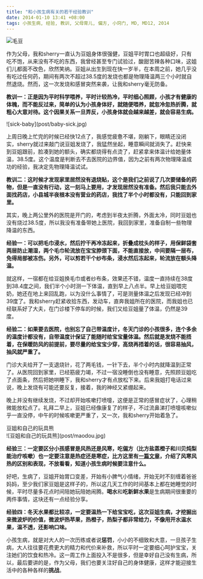 ```yaml
---
title: "和小孩生病有关的若干经验教训"
date: 2014-01-10 13:41 +08:00
tags: 小孩生病, 经验, 教训, 父母育儿, 偏方, 小窍门, MD, MD12, 2014
---
```


![毛豆](post/baby-sick.png)

作为父母，我和sherry一直认为豆姐身体很强健，豆姐平时胃口也超级好，只有吃不饱，从来没有不吃的东西，我曾经甚至专门试验过，酸甜苦辣各种口味，这姐们儿都面不改色，欣然笑纳。豆姐从出生到现在快一岁半，在本周之前，她几乎没有吃过任何药，期间有两次不超过38.5度的发烧也都是物理降温两三个小时就自然退烧。然而，这一次发烧和感冒突然来袭，让我和sherry毫无防备。

**教训一：正是因为平时科学喂养，平时计较热冷，平时细心照顾，小孩才有健康的体魄，而不能反过来，简单的认为小孩身体好，就随便喂养，就忽冷忽热折腾，就粗心大意对待。这个因果关系一旦弄反，小孩身体就会越来越差，就会容易生病。**

<aside class="aside">
  ![sick-baby](post/baby-sick.jpg)
</aside>

上周日晚上忙完的时候已经快12点了，我感觉疲惫不堪，刚躺下，眼睛还没闭实，sherry就过来敲门说豆姐发烧了，我猛然坐起，睡意瞬间就消失了。赶快来到豆姐跟前，脸凑到她的额头，确实都烧得有点烫了，赶紧拿来体温计给她量体温，38.5度。这个温度是判断去不去医院的边界值，因为之前有两次物理降温成功的经验，我决定先物理降温试试。

**教训二：这时候才发现家里居然没有退烧贴，这个是我们之前说了几次要储备的药物，但是一直没有行动，这一刻马上要用，才发现居然没有准备。然后我只能去外面找药店，小县城半夜根本没有营业的药店，我找了半个小时都没有，只能回到家里。**
  
其实，晚上两公里外的医院是开门的，考虑到半夜太折腾，外面太冷，同时豆姐也没有烧过38.5度，所以我没有准备带她上医院，我回到家里，准备自制一些物理降温的东西。

**经验一：可以把毛巾浸水，然后拧干再冷冻起来，折叠成枕头的样子，用保鲜袋套两层防止潮湿，两个毛巾轮流放在宝宝脖颈下面，不能直接放，中间要隔一层布，免得局部被冻伤。另外，可以剪若干个纱布条，浸水然后冻起来，轮流放在额头降温。**
  
就这样，一宿都在给豆姐换毛巾或者纱布条，效果还不错，温度一直持续在38度到38.4度之间，我们半个小时测一下体温，直到早上八点半。早上给豆姐喂完奶，她还在地上来回乱跑，以为没什么事情了，可是测量体温之后发现已经冲到39度了。我和sherry赶紧收拾东西，发动车，直奔我姐所在的医院，而我姐也已经联系好了大夫，在门诊楼下停车的时候，我们又给豆姐量了体温，仍然是39度。

**经验二：如果要去医院，也别忘了自己带温度计，冬天门诊的小孩很多，连个多余的温度计都没有，自带温度计保证了能随时给宝宝量体温。然后就是发烧不能捂着，在保暖防风的前提前，要尽量的给宝宝少穿，高烧再捂着的话，很容易抽风，抽风就严重了。**
  
门诊大夫给开了一支退烧针，花了两毛钱，一针下去，半个小时内就降温到正常了。从医院回到家里，已经筋疲力竭，不过一宿没睡倒也没有睡意，先照顾豆姐吃了点面条，然后把她哄睡下，我和sherry才有点放松下来。后来我姐打电话过来说，晚上发烧有可能还要反复，接着，我的神经又紧绷起来。

晚上并没有继续发烧，不过却开始咳嗽打喷嚏，这便是正常的感冒症状了，心理稍微能放松点了。礼拜二早上，豆姐已经像康复了的样子，不过流鼻涕打喷嚏咳嗽似乎一直没停，中午的时候咳嗽更严重了，又一次，我和sherry开始着急了。
  
<aside class="aside">
  豆姐和自己的玩具熊<br> 
  ![豆姐和自己的玩具熊](post/maodou.jpg)
</aside>

**经验三：一定要区分小孩感冒是风热还是风寒，吃偏方（比方盐蒸橙子和川贝炖梨能治疗咳嗽）也一定要注意是热症还是寒症，比方这里有[一篇文章](http://www.360doc.com/content/11/0327/22/5478318_105204983.shtml)，介绍了风寒风热的区别和表现，不放看看，知道小孩生病时候要注意什么。**

好吧，生病了，豆姐开始胃口变差，开始有小脾气小情绪，开始无时不刻缠着爸爸妈妈，至少我们家豆姐是这样子的，所以这几天工作的时间基本上都在她睡觉的时候，平时尽量多花点时间陪她玩陪她闹腾。**喝水**和**吃新鲜水果**是生病期间很重要的两件事情，这块还有一点经验分享。

**经验四：冬天水果都比较凉，一定要温热一下给宝宝吃，这次豆姐生病，才挖掘出来微波炉的价值，微波炉热苹果，热橙子，热梨子都非常给力，不像用开水温水果，温不透，还影响口味。**

小孩生病，就是对大人的一次历练或者说**惩罚**，小小的不细致和大意，一旦孩子生病，大人往往要花费更大的精力和代价来补救，所以平时一定要细心呵护宝宝，关注她们的饮食和热冷。这一周工作上面投入不是很多，但是幸好自己没有生病，所以，最后要讲的是，作为父母，我们也要关注好自己的身体健康，这样才能迎接生活中的各种各样的**挑战**。


